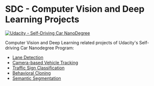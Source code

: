 ﻿# SDC - Computer Vision and Deep Learning Projects
[![Udacity - Self-Driving Car NanoDegree](https://s3.amazonaws.com/udacity-sdc/github/shield-carnd.svg)](http://www.udacity.com/drive)

Computer Vision and Deep Learning related projects of Udacity's Self-driving Car Nanodegree Program:  
* [Lane Detection](./LaneDetection/)
* [Camera-based Vehicle Tracking](./CameraBasedVehicleTracking/)
* [Traffic Sign Classification](./TrafficSignClassification/)
* [Behavioral Cloning](./BehavioralCloning/)
* [Semantic Segmentation](./SemanticSegmenation/)
